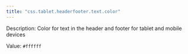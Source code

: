 ```yaml
---
title: "css.tablet.headerfooter.text.color"
---
```


Description: Color for text in the header and footer for tablet and mobile devices

Value: `#ffffff`